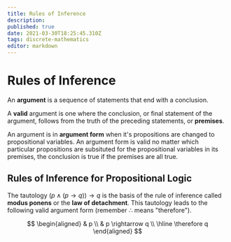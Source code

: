 ```yaml
---
title: Rules of Inference
description: 
published: true
date: 2021-03-30T18:25:45.310Z
tags: discrete-mathematics
editor: markdown
---
```


# Rules of Inference

An **argument** is a sequence of statements that end with a conclusion. 

A **valid** argument is one where the conclusion, or final statement of the argument, follows from the truth of the preceding statements, or **premises**.

An argument is in **argument form** when it's propositions are changed to propositional variables. An argument form is valid no matter which particular propositions are subsituted for the propositional variables in its premises, the conclusion is true if the premises are all true. 

## Rules of Inference for Propositional Logic

The tautology $(p \wedge(p \rightarrow q)) \rightarrow q$ is the basis of the rule of inference called **modus ponens** or the **law of detachment**. This tautology leads to the following valid argument form (remember $\therefore$ means "therefore").

$$
\begin{aligned}
& p \\
& p \rightarrow q \\
\hline \therefore q 
\end{aligned}
$$